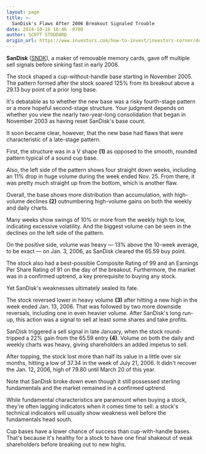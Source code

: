 ```yaml
---
layout: page
title: >-
  SanDisk's Flaws After 2006 Breakout Signaled Trouble
date: 2014-10-16 16:46 -0700
author: SCOTT STODDARD
origin_url: https://www.investors.com/how-to-invest/investors-corner/downside-reversals-after-breakout-a-warning-sign/
---
```


**SanDisk** ([SNDK](https://research.investors.com/quote.aspx?symbol=SNDK)), a maker of removable memory cards, gave off multiple sell signals before sinking fast in early 2006.

The stock shaped a cup-without-handle base starting in November 2005. The pattern formed after the stock soared 125% from its breakout above a 29.13 buy point of a prior long base.

It's debatable as to whether the new base was a risky fourth-stage pattern or a more hopeful second-stage structure. Your judgment depends on whether you view the nearly two-year-long consolidation that began in November 2003 as having reset SanDisk's base count.

It soon became clear, however, that the new base had flaws that were characteristic of a late-stage pattern.

First, the structure was in a V shape **(1)** as opposed to the smooth, rounded pattern typical of a sound cup base.

Also, the left side of the pattern shows four straight down weeks, including an 11% drop in huge volume during the week ended Nov. 25. From there, it was pretty much straight up from the bottom, which is another flaw.

Overall, the base shows more distribution than accumulation, with high-volume declines **(2)** outnumbering high-volume gains on both the weekly and daily charts.

Many weeks show swings of 10% or more from the weekly high to low, indicating excessive volatility. And the biggest volume can be seen in the declines on the left side of the pattern.

On the positive side, volume was heavy — 13% above the 10-week average, to be exact — on Jan. 3, 2006, as SanDisk cleared the 65.59 buy point.

The stock also had a best-possible Composite Rating of 99 and an Earnings Per Share Rating of 91 on the day of the breakout. Furthermore, the market was in a confirmed uptrend, a key prerequisite to buying any stock.

Yet SanDisk's weaknesses ultimately sealed its fate.

The stock reversed lower in heavy volume **(3)** after hitting a new high in the week ended Jan. 13, 2006. That was followed by two more downside reversals, including one in even heavier volume. After SanDisk's long run-up, this action was a signal to sell at least some shares and take profits.

SanDisk triggered a sell signal in late January, when the stock round-tripped a 22% gain from the 65.59 entry **(4)**. Volume on both the daily and weekly charts was heavy, giving shareholders an added impetus to sell.

After topping, the stock lost more than half its value in a little over six months, hitting a low of 37.34 in the week of July 21, 2006. It didn't recover the Jan. 12, 2006, high of 79.80 until March 20 of this year.

Note that SanDisk broke down even though it still possessed sterling fundamentals and the market remained in a confirmed uptrend.

While fundamental characteristics are paramount when buying a stock, they're often lagging indicators when it comes time to sell: a stock's technical indicators will usually show weakness well before the fundamentals head south.

Cup bases have a lower chance of success than cup-with-handle bases. That's because it's healthy for a stock to have one final shakeout of weak shareholders before breaking out to new highs.
